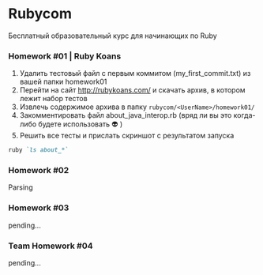 # Rubycom

Бесплатный образовательный курс для начинающих по Ruby

### Homework #01 | Ruby Koans

1. Удалить тестовый файл с первым коммитом (my_first_commit.txt) из вашей папки homework01
2. Перейти на сайт http://rubykoans.com/ и скачать архив, в котором лежит набор тестов
3. Извлечь содержимое архива в папку `rubycom/<UserName>/homework01/`
4. Закомментировать файл about_java_interop.rb (вряд ли вы это когда-либо будете использовать :alien: )
5. Решить все тесты и прислать скриншот с результатом запуска
```ruby
ruby `ls about_*`
```

### Homework #02

Parsing

### Homework #03

pending...

### Team Homework #04

pending...
